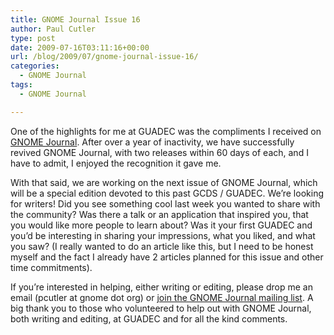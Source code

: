 ```yaml
---
title: GNOME Journal Issue 16
author: Paul Cutler
type: post
date: 2009-07-16T03:11:16+00:00
url: /blog/2009/07/gnome-journal-issue-16/
categories:
  - GNOME Journal
tags:
  - GNOME Journal

---
```

One of the highlights for me at GUADEC was the compliments I received on [GNOME Journal][1]. After over a year of inactivity, we have successfully revived GNOME Journal, with two releases within 60 days of each, and I have to admit, I enjoyed the recognition it gave me.

With that said, we are working on the next issue of GNOME Journal, which will be a special edition devoted to this past GCDS / GUADEC. We&#8217;re looking for writers! Did you see something cool last week you wanted to share with the community? Was there a talk or an application that inspired you, that you would like more people to learn about? Was it your first GUADEC and you&#8217;d be interesting in sharing your impressions, what you liked, and what you saw? (I really wanted to do an article like this, but I need to be honest myself and the fact I already have 2 articles planned for this issue and other time commitments).

If you&#8217;re interested in helping, either writing or editing, please drop me an email (pcutler at gnome dot org) or [join the GNOME Journal mailing list][2]. A big thank you to those who volunteered to help out with GNOME Journal, both writing and editing, at GUADEC and for all the kind comments.

 [1]: http://www.gnomejournal.org
 [2]: http://mail.gnome.org/mailman/listinfo/gnome-journal-list